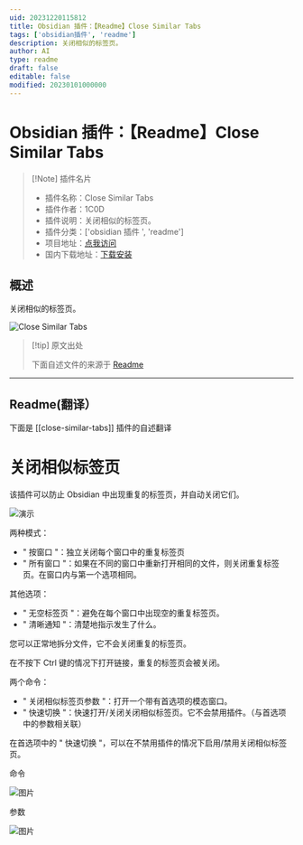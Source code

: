 ```yaml
---
uid: 20231220115812
title: Obsidian 插件：【Readme】Close Similar Tabs
tags: ['obsidian插件', 'readme']
description: 关闭相似的标签页。
author: AI
type: readme
draft: false
editable: false
modified: 20230101000000
---
```


# Obsidian 插件：【Readme】Close Similar Tabs

> [!Note] 插件名片
> - 插件名称：Close Similar Tabs
> - 插件作者：1C0D
> - 插件说明：关闭相似的标签页。
> - 插件分类：['obsidian 插件 ', 'readme']
> - 项目地址：[点我访问](https://github.com/1C0D/Obsidian-Close-Similar-Tabs)
> - 国内下载地址：[下载安装](https://pkmer.cn/products/plugin/pluginMarket/?close-similar-tabs)

## 概述

关闭相似的标签页。

![Close Similar Tabs](https://cdn.pkmer.cn/covers/close-similar-tabs_new.gif)

> [!tip] 原文出处
>
>下面自述文件的来源于 [Readme](https://ghproxy.net/https://raw.githubusercontent.com/1C0D/Obsidian-Close-Similar-Tabs/master/README.md)

---

## Readme(翻译）

下面是 [[close-similar-tabs]] 插件的自述翻译

# 关闭相似标签页

该插件可以防止 Obsidian 中出现重复的标签页，并自动关闭它们。

![演示](https://cdn.pkmer.cn/covers/close-similar-tabs_2_0.gif)

两种模式：

- " 按窗口 "：独立关闭每个窗口中的重复标签页
- " 所有窗口 "：如果在不同的窗口中重新打开相同的文件，则关闭重复标签页。在窗口内与第一个选项相同。

其他选项：

- " 无空标签页 "：避免在每个窗口中出现空的重复标签页。
- " 清晰通知 "：清楚地指示发生了什么。

您可以正常地拆分文件，它不会关闭重复的标签页。

在不按下 Ctrl 键的情况下打开链接，重复的标签页会被关闭。

两个命令：

- " 关闭相似标签页参数 "：打开一个带有首选项的模态窗口。
- " 快速切换 "：快速打开/关闭关闭相似标签页。它不会禁用插件。（与首选项中的参数相关联）

在首选项中的 " 快速切换 "，可以在不禁用插件的情况下启用/禁用关闭相似标签页。

命令

![图片](https://cdn.pkmer.cn/covers/close-similar-tabs_2_1.jpeg!pkmer)

参数

![图片](https://cdn.pkmer.cn/covers/close-similar-tabs_2_2.jpeg!pkmer)
